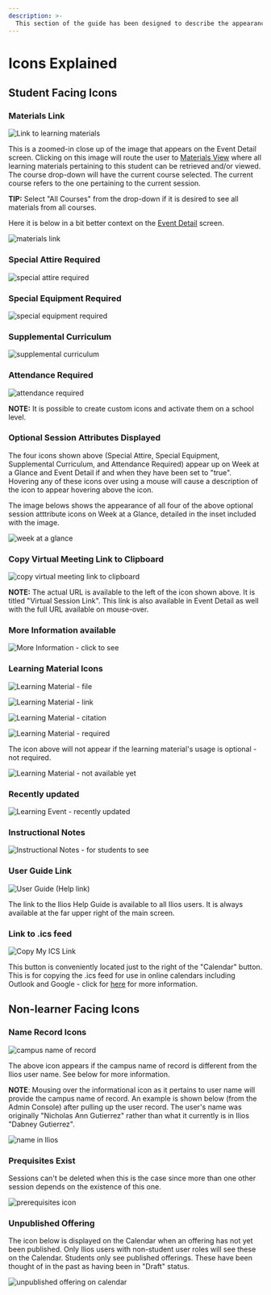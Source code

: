 ```yaml
---
description: >-
  This section of the guide has been designed to describe the appearance and functionality of icons seen within Ilios.
---
```


# Icons Explained

## Student Facing Icons

### Materials Link
![Link to learning materials](../images/icons_explained/materials_link_image.png)

This is a zoomed-in close up of the image that appears on the Event Detail screen. Clicking on this image will route the user to [Materials View](https://iliosproject.gitbook.io/ilios-user-guide/dashboard/materials-view) where all learning materials pertaining to this student can be retrieved and/or viewed. The course drop-down will have the current course selected. The current course refers to the one pertaining to the current session.

**TIP:** Select "All Courses" from the drop-down if it is desired to see all materials from all courses. 

Here it is below in a bit better context on the [Event Detail](https://iliosproject.gitbook.io/ilios-user-guide/dashboard/event-detail-view) screen.

![materials link](../images/icons_explained/materials_link.png)

### Special Attire Required
![special attire required](../images/icons_explained/spec_attire_req.png)

### Special Equipment Required
![special equipment required](../images/icons_explained/spec_equip_needed.png)

### Supplemental Curriculum
![supplemental curriculum](../images/icons_explained/supplemental_curriculum.png)

### Attendance Required
![attendance required](../images/icons_explained/attendance_required.png)

**NOTE:** It is possible to create custom icons and activate them on a school level. 

### Optional Session Attributes Displayed

The four icons shown above (Special Attire, Special Equipment, Supplemental Curriculum, and Attendance Required) appear up on Week at a Glance and Event Detail if and when they have been set to "true". Hovering any of these icons over using a mouse will cause a description of the icon to appear hovering above the icon.

The image belows shows the appearance of all four of the above optional session atttribute icons on Week at a Glance, detailed in the inset included with the image.

![week at a glance](../images/icons_explained/waag_icons.png)

### Copy Virtual Meeting Link to Clipboard

![copy virtual meeting link to clipboard](../images/icons_explained/copy_to_clipboard.png)

**NOTE:** The actual URL is available to the left of the icon shown above. It is titled "Virtual Session Link". This link is also available in Event Detail as well with the full URL available on mouse-over.

### More Information available
![More Information - click to see](../images/icons_explained/more_info.png)

### Learning Material Icons
![Learning Material - file](../images/icons_explained/lm_file.png)

![Learning Material - link](../images/icons_explained/lm_link.png)

![Learning Material - citation](../images/icons_explained/lm_citation.png)

![Learning Material - required](../images/icons_explained/lm_reqd.png)

The icon above will not appear if the learning material's usage is optional - not required.

![Learning Material - not available yet](../images/icons_explained/not_avail_yet.png)

### Recently updated
![Learning Event - recently updated](../images/icons_explained/recently_updated.png)

### Instructional Notes 
![Instructional Notes - for students to see](../images/icons_explained/inst_notes.png)

### User Guide Link
![User Guide (Help link)](../images/icons_explained/user_guide_link.png)

The link to the Ilios Help Guide is available to all Ilios users. It is always available at the far upper right of the main screen.

### Link to .ics feed
![Copy My ICS Link](../images/icons_explained/ics_feed_link.png)

This button is conveniently located just to the right of the "Calendar" button. This is for copying the .ics feed for use in online calendars including Outlook and Google - click for [here](https://iliosproject.gitbook.io/ilios-user-guide/dashboard/calendar-view/calendar-feed-options) for more information.

## Non-learner Facing Icons

### Name Record Icons
![campus name of record](../images/icons_explained/campus_name.png)

The above icon appears if the campus name of record is different from the Ilios user name. See below for more information.

**NOTE**: Mousing over the informational icon as it pertains to user name will provide the campus name of record. An example is shown below (from the Admin Console) after pulling up the user record. The user's name was originally "Nicholas Ann Gutierrez" rather than what it currently is in Ilios "Dabney Gutierrez".

![name in Ilios](../images/icons_explained/name_in_ilios.png)

### Prequisites Exist
Sessions can't be deleted when this is the case since more than one other session depends on the existence of this one. 

![prerequisites icon](../images/icons_explained/pre_work_icon.png)

### Unpublished Offering
The icon below is displayed on the Calendar when an offering has not yet been published. Only Ilios users with non-student user roles will see these on the Calendar. Students only see published offerings. These have been thought of in the past as having been in "Draft" status.

![unpublished offering on calendar](../images/icons_explained/unpubiished_icon.png)


